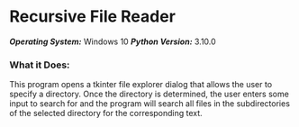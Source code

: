 # Recursive File Reader
***Operating System:*** Windows 10
***Python Version:*** 3.10.0
### What it Does:
This program opens a tkinter file explorer dialog that allows the user to specify a directory. Once the directory is determined, the user enters some input to search for and the program will search all files in the subdirectories of the selected directory for the corresponding text.

